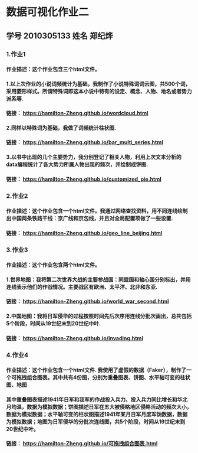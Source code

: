 # 数据可视化作业二
## 学号 2010305133  姓名 郑纪烨
### 1.作业1
#### 作业描述：这个作业包含三个html文件。
#### 1.以上次作业的小说词频统计为基础，我制作了小说特殊词词云图，共500个词，采用菱形样式。所谓特殊词即这本小说中特有的设定、概念、人物、地名或者势力派系等.
#### 链接： https://hamilton-Zheng.github.io/wordcloud.html
#### 2.同样以特殊词为基础，我做了词频统计柱状图.
#### 链接： https://hamilton-Zheng.github.io/bar_multi_series.html
#### 3.以书中出现的几个主要势力，我分别登记了相关人物，利用上次文本分析的data编程统计了各大势力所属人物出现的频次，并绘制成饼图.
#### 链接： https://hamilton-Zheng.github.io/customized_pie.html

### 2.作业2
#### 作业描述：这个作业包含一个html文件。我通过网络查找资料，用不同连线绘制出中国两条铁路干线：京广线和京包线，并且对全局配置项做了一些设置.
#### 链接： https://hamilton-Zheng.github.io/geo_line_beijing.html

### 3.作业3
#### 作业描述：这个作业包含两个html文件。
#### 1.世界地图：我将第二次世界大战的主要参战国：同盟国和轴心国分别标出，并用连线表示他们的作战情况。主要战区有欧洲、太平洋、北非和东亚.
#### 链接： https://hamilton-Zheng.github.io/world_war_second.html
#### 2.中国地图：我将日军侵华的过程按照时间先后次序用连线分批次画出，总共包括5个阶段，时间从19世纪末到20世纪中叶.
#### 链接： https://hamilton-Zheng.github.io/invading.html

### 4.作业4
#### 作业描述：这个作业包含一个html文件. 我使用了虚假的数据（Faker），制作了一个可拖拽组合图表。其中共有4份图，分别为重叠图表、饼图、水平轴可变的柱状图、地图
#### 其中重叠图表描述1941年日军和我军的作战投入兵力、投入兵力同比增长和华北月均温，数据为模拟数据；饼图描述日军在五大被侵略地区侵略活动的频次大小，数据为模拟数据；水平轴可变的柱状图描述1941年某月日军月度军饷数据，数据为模拟数据；地图为日军侵华的分批次连线图，共5个阶段，时间从19世纪末到20世纪中叶。
#### 链接： https://hamilton-Zheng.github.io/可拖拽组合图表.html
